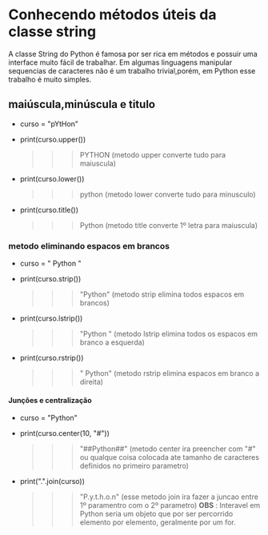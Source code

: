 # Conhecendo métodos úteis da classe string

A classe String do Python é famosa por ser rica em métodos e possuir uma interface muito fácil de trabalhar. Em algumas linguagens manipular sequencias de caracteres não é um trabalho trivial,porém, em Python esse trabalho é muito simples.

## maiúscula,minúscula e titulo
* curso = "pYtHon"

* print(curso.upper())
    >>> PYTHON  (metodo upper converte tudo para maiuscula)
* print(curso.lower())
    >>> python (metodo lower converte tudo para minusculo)
* print(curso.title())
    >>> Python (metodo title converte 1º letra para maiuscula)

###  metodo eliminando espacos em brancos
* curso = "     Python "

* print(curso.strip())
    >>> "Python" (metodo strip elimina todos espacos em brancos)
* print(curso.lstrip())
    >>>"Python "  (metodo lstrip elimina todos os espacos em branco a esquerda)
* print(curso.rstrip())
    >>>"    Python" (metodo rstrip elimina espacos em branco a direita)
#### Junções e centralização
* curso = "Python"

* print(curso.center(10, "#"))
    >>> "##Python##" (metodo center ira preencher com "#" ou qualque coisa colocada ate tamanho de caracteres definidos no primeiro parametro)
* print(".".join(curso))
    >>> "P.y.t.h.o.n" (esse metodo join ira fazer a juncao entre 1º paramentro com o 2º parametro)
**OBS** : Interavel em Python seria um objeto que por ser percorrido elemento por elemento, geralmente por um for.

